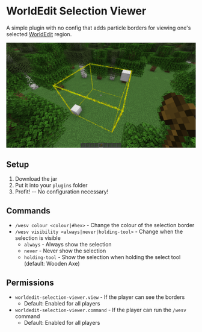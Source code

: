 # WorldEdit Selection Viewer

A simple plugin with no config that adds particle borders for viewing one's
selected [WorldEdit](https://enginehub.org/worldedit) region.

![screenshot](https://raw.githubusercontent.com/funnyboy-roks/worldedit-selection-viewer/main/img/screenshot.png)

## Setup

1. Download the jar
2. Put it into your `plugins` folder
3. Profit! -- No configuration necessary!

## Commands

- `/wesv colour <colour|#hex>` - Change the colour of the selection border
- `/wesv visibility <always|never|holding-tool>` - Change when the selection is visible
    - `always` - Always show the selection
    - `never` - Never show the selection
    - `holding-tool` - Show the selection when holding the select tool (default: Wooden Axe)

## Permissions

- `worldedit-selection-viewer.view` - If the player can see the borders
    - Default: Enabled for all players
- `worldedit-selection-viewer.command` - If the player can run the `/wesv` command
    - Default: Enabled for all players
